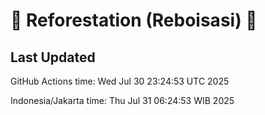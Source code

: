 
# 🌳 Reforestation (Reboisasi) 🌲

## Last Updated

GitHub Actions time: Wed Jul 30 23:24:53 UTC 2025

Indonesia/Jakarta time: Thu Jul 31 06:24:53 WIB 2025
